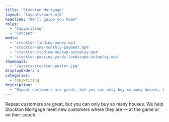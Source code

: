 ```yaml
---
title: "Stockton Mortgage"
layout: 'layouts/work.njk'
headline: "We'll guide you home"
roles:
  - 'Copywriting'
  - 'Concept'
media: 
  - 'stockton-finding-money.mp4'
  - 'stockton-one-monthly-payment.mp4'
  - 'stockton-stadium-mockup-autoplay.mp4'
  - 'stockton-passing-yards-landscape-autoplay.mp4'
thumbnail:
  - '/assets/stockton-poster.jpg'
displayOrder: 4
categories:
  - copywriting
description:
  - 'Repeat customers are great, but you can only buy so many houses. We help Stockton Mortgage meet new customers where they are — at the game or on their couch.'
---
```


Repeat customers are great, but you can only buy so many houses. We help Stockton Mortgage meet new customers where they are — at the game or on their couch.